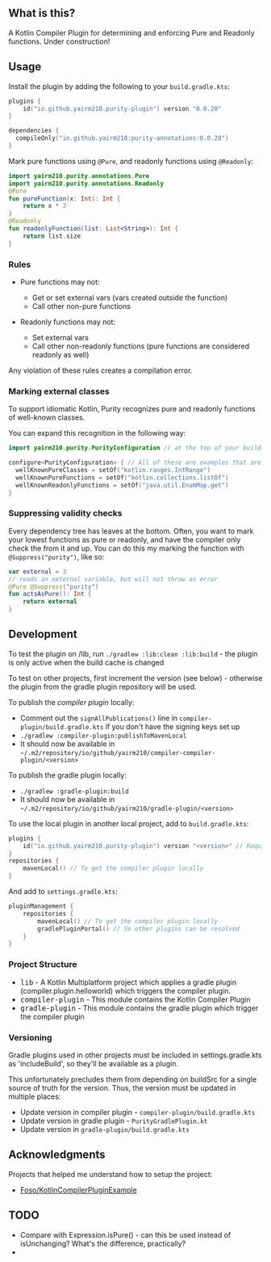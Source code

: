 ## What is this?

A Kotlin Compiler Plugin for determining and enforcing Pure and Readonly functions. Under construction!

## Usage

Install the plugin by adding the following to your `build.gradle.kts`:

```kotlin
plugins {
    id("io.github.yairm210.purity-plugin") version "0.0.20"
}

dependencies {
  compileOnly("io.github.yairm210:purity-annotations:0.0.20")
}
```


Mark pure functions using `@Pure`, and readonly functions using `@Readonly`:

```kotlin
import yairm210.purity.annotations.Pure
import yairm210.purity.annotations.Readonly
@Pure
fun pureFunction(x: Int): Int {
    return x * 2
}
@Readonly
fun readonlyFunction(list: List<String>): Int {
    return list.size
}
```


### Rules

- Pure functions may not:
  - Get or set external vars (vars created outside the function)
  - Call other non-pure functions

- Readonly functions may not:
  - Set external vars
  - Call other non-readonly functions (pure functions are considered readonly as well)

Any violation of these rules creates a compilation error.

### Marking external classes

To support idiomatic Kotlin, Purity recognizes pure and readonly functions of well-known classes.

You can expand this recognition in the following way:

```kotlin
import yairm210.purity.PurityConfiguration // at the top of your build.gradle.kts

configure<PurityConfiguration> { // All of these are examples that are already contained in the known functions/classes 
  wellKnownPureClasses = setOf("kotlin.ranges.IntRange")
  wellKnownPureFunctions = setOf("kotlin.collections.listOf")
  wellKnownReadonlyFunctions = setOf("java.util.EnumMap.get")
}

```

### Suppressing validity checks

Every dependency tree has leaves at the bottom. 
Often, you want to mark your lowest functions as pure or readonly, and have the compiler only check the from it and up.
You can do this my marking the function with `@Suppress("purity")`, like so:

```kotlin
var external = 3
// reads an external variable, but will not throw an error
@Pure @Suppress("purity")
fun actsAsPure(): Int {
    return external
}
```

## Development

To test the plugin on /lib, run `./gradlew :lib:clean :lib:build` - the plugin is only active when the build cache is changed

To test on other projects, first increment the version (see below) - otherwise the plugin from the gradle plugin repository will be used.

To publish the *compiler plugin* locally:
- Comment out the `signAllPublications()` line in `compiler-plugin/build.gradle.kts` if you don't have the signing keys set up
- `./gradlew :compiler-plugin:publishToMavenLocal`
- It should now be available in `~/.m2/repository/io/github/yairm210/compiler-compiler-plugin/<version>`

To publish the gradle plugin locally:
- `./gradlew :gradle-plugin:build`
- It should now be available in `~/.m2/repository/io/github/yairm210/gradle-plugin/<version>`

To use the local plugin in another local project, add to `build.gradle.kts`:

```kotlin
plugins {
    id("io.github.yairm210.purity-plugin") version "<version>" // Require the gradle plugin
}
repositories {
    mavenLocal() // To get the compiler plugin locally
}
```

And add to `settings.gradle.kts`:

```kotlin
pluginManagement {
    repositories {
        mavenLocal() // To get the compiler plugin locally
        gradlePluginPortal() // So other plugins can be resolved
    }
}
```
### Project Structure

- <kbd>lib</kbd> - A Kotlin Multiplatform project which applies a gradle plugin (compiler.plugin.helloworld) which triggers the compiler plugin.
- <kbd>compiler-plugin</kbd> - This module contains the Kotlin Compiler Plugin
- <kbd>gradle-plugin</kbd> - This module contains the gradle plugin which trigger the compiler plugin


### Versioning

Gradle plugins used in other projects must be included in settings.gradle.kts as 'includeBuild', so they'll be available as a plugin.

This unfortunately precludes them from depending on buildSrc for a single source of truth for the version.
Thus, the version must be updated in multiple places:

- Update version in compiler plugin - `compiler-plugin/build.gradle.kts`
- Update version in gradle plugin - `PurityGradlePlugin.kt`
- Update version in `gradle-plugin/build.gradle.kts`

## Acknowledgments

Projects that helped me understand how to setup the project:
* [Foso/KotlinCompilerPluginExample](https://github.com/Foso/KotlinCompilerPluginExample)

## TODO

- Compare with Expression.isPure() - can this be used instead of isUnchanging? What's the difference, practically? 
- 